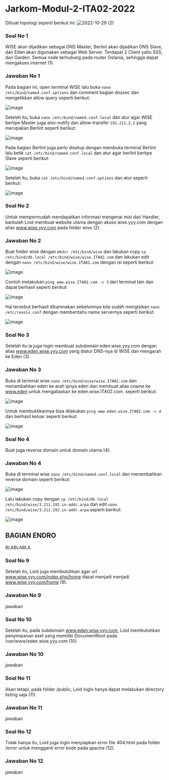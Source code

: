 # Jarkom-Modul-2-ITA02-2022

Dibuat topologi seperti berikut ini:
![2022-10-29 (2)](https://user-images.githubusercontent.com/58323466/198829379-e2036082-a79f-4c03-8dc1-1c9c3c4e0b34.png)

### Soal No 1
WISE akan dijadikan sebagai DNS Master, Berlint akan dijadikan DNS Slave, dan Eden akan digunakan sebagai Web Server. Terdapat 2 Client yaitu SSS, dan Garden. Semua node terhubung pada router Ostania, sehingga dapat mengakses internet (1). 
### Jawaban No 1
Pada bagian ini, open terminal WISE lalu buka `nano /etc/bind/named.conf.options` dan comment bagian dnssec dan mengetikkan allow query seperti berikut: 

![image](https://user-images.githubusercontent.com/58323466/198829823-81fbf721-2988-4434-9b96-49551c525124.png)

Setelah itu, buka `nano /etc/bind/named.conf.local` dan atur agar WISE bertipe Master juga also-notify dan allow-transfer `192.211.2.2` yang merupakan Berlint seperti berikut: 

![image](https://user-images.githubusercontent.com/58323466/198829906-4e3ce4aa-7895-4fef-b439-596e2b8bfe0b.png)

Pada bagian Berlint juga perlu disetup dengan membuka terminal Berlint lalu ketik `cat /etc/bind/named.conf.local` dan atur agar berlint bertipe Slave seperti berikut: 

![image](https://user-images.githubusercontent.com/58323466/198830247-cc4df2db-ce34-40ae-8458-3582cf34dcd6.png)

Setelah itu, buka `cat /etc/bind/named.conf.options` dan atur seperti berikut:

![image](https://user-images.githubusercontent.com/58323466/198830425-a3d32b9d-1e25-4a4a-82f1-4b84cb98a0a0.png)



### Soal No 2
Untuk mempermudah mendapatkan informasi mengenai misi dari Handler, bantulah Loid membuat website utama dengan akses wise.yyy.com dengan alias www.wise.yyy.com pada folder wise (2). 

### Jawaban No 2
Buat folder wise dengan `mkdir /etc/bind/wise` dan lakukan copy `cp /etc/bind/db.local /etc/bind/wise/wise.ITA02.com` dan lakukan edit dengan `nano /etc/bind/wise/wise.ITA02.com` dengan isi seperti berikut:

![image](https://user-images.githubusercontent.com/58323466/198831330-4712239c-a360-42c8-a5b5-296cbd15e9f4.png)

Contoh melakukan `ping www.wise.ITA02.com -c 3` dari terminal lain dan dapat berhasil seperti berikut:

![image](https://user-images.githubusercontent.com/58323466/198831437-57083ea0-bf32-40b1-a4cc-e1640dc80c97.png)

Hal tersebut berhasil dikarenakan sebelumnya kita sudah mengisikan `nano /etc/resolv.conf` dengan memberitahu name servernya seperti berikut:

![image](https://user-images.githubusercontent.com/58323466/198831571-0abe5e1f-8cf2-4f9e-abd3-77f31aefe4b1.png)



### Soal No 3
Setelah itu ia juga ingin membuat subdomain eden.wise.yyy.com dengan alias www.eden.wise.yyy.com yang diatur DNS-nya di WISE dan mengarah ke Eden (3). 

### Jawaban No 3
Buka di terminal wise `nano /etc/bind/wise/wise.ITA02.com` dan menambahkan eden ke arah ipnya eden dan membuat alias cname ke www.eden untuk mengaliaskan ke eden.wise.ITA02.com. seperti berikut:

![image](https://user-images.githubusercontent.com/58323466/198831832-1cd04310-f95e-4392-81fa-269969f02f07.png)

Untuk membuktikannya bisa dilakukan `ping www.eden.wise.ITA02.com -c 4` dan berhasil keluar seperti berikut:

![image](https://user-images.githubusercontent.com/58323466/198831966-b25a33b5-a93a-425a-845d-ef3b510b3723.png)



### Soal No 4
Buat juga reverse domain untuk domain utama (4). 

### Jawaban No 4
Buka di terminal wise `nano /etc/bind/named.conf.local` dan menambahkan reverse domain seperti berikut:

![image](https://user-images.githubusercontent.com/58323466/198832206-849e6936-14fc-4e3a-9dcc-5a02e4241098.png)

Lalu lakukan copy dengan `cp /etc/bind/db.local /etc/bind/wise/3.211.192.in-addr.arpa` dan edit `nano /etc/bind/wise/3.211.192.in-addr.arpa` seperti berikut:

![image](https://user-images.githubusercontent.com/58323466/198832386-c910bede-559f-4167-8c50-b35c03532e63.png)


## BAGIAN ENDRO
BLABLABLA


### Soal No 9
Setelah itu, Loid juga membutuhkan agar url www.wise.yyy.com/index.php/home dapat menjadi menjadi www.wise.yyy.com/home (9).

### Jawaban No 9
jawaban


### Soal No 10
Setelah itu, pada subdomain www.eden.wise.yyy.com, Loid membutuhkan penyimpanan aset yang memiliki DocumentRoot pada /var/www/eden.wise.yyy.com (10). 

### Jawaban No 10
jawaban


### Soal No 11
Akan tetapi, pada folder /public, Loid ingin hanya dapat melakukan directory listing saja (11). 

### Jawaban No 11
jawaban 


### Soal No 12
Tidak hanya itu, Loid juga ingin menyiapkan error file 404.html pada folder /error untuk mengganti error kode pada apache (12). 

### Jawaban No 12
jawaban
